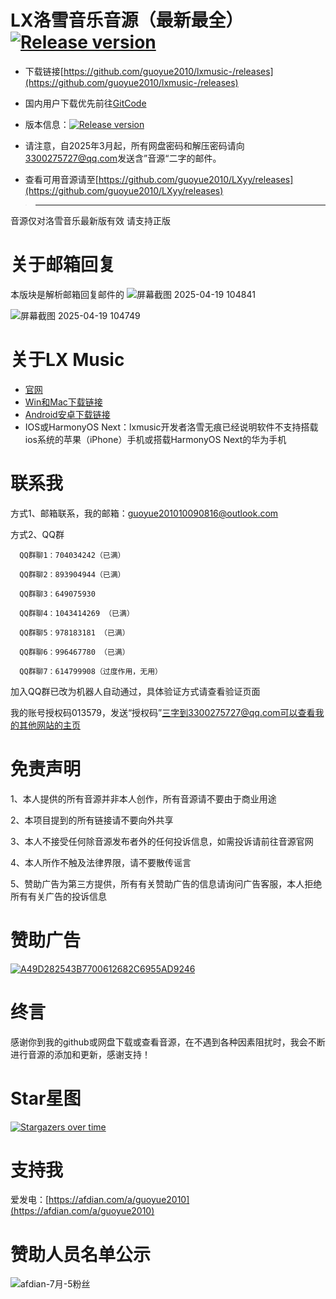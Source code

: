# LX洛雪音乐音源（最新最全） <a href="https://bgithub.xyz/guoyue2010/lxmusic-/releases"><img src="https://img.shields.io/github/release/guoyue2010/lxmusic-" alt="Release version"></a>

- 下载链接[https://github.com/guoyue2010/lxmusic-/releases](https://github.com/guoyue2010/lxmusic-/releases)

- 国内用户下载优先前往[GitCode](https://gitcode.com/guoyue2010/lxmusic-)

- 版本信息：<a href="https://bgithub.xyz/guoyue2010/lxmusic-/releases"><img src="https://img.shields.io/github/release/guoyue2010/lxmusic-" alt="Release version"></a>

- 请注意，自2025年3月起，所有网盘密码和解压密码请向[3300275727@qq.com](mailto:3300275727@qq.com)发送含”音源“二字的邮件。

- 查看可用音源请至[https://github.com/guoyue2010/LXyy/releases](https://github.com/guoyue2010/LXyy/releases)

> ----------------------------------------
  音源仅对洛雪音乐最新版有效
  请支持正版

# 关于邮箱回复
本版块是解析邮箱回复邮件的
![屏幕截图 2025-04-19 104841](https://github.com/user-attachments/assets/327cca57-7e16-4b19-9cfd-ec6072ac966b)

![屏幕截图 2025-04-19 104749](https://github.com/user-attachments/assets/5e3716e4-bd58-4bc0-9d5c-83ff0516810b)



# 关于LX Music
- [官网](https://lxmusic.toside.cn/)
- [Win和Mac下载链接](https://github.com/lyswhut/lx-music-desktop?tab=readme-ov-file#readme)
- [Android安卓下载链接](https://github.com/lyswhut/lx-music-mobile)
- IOS或HarmonyOS Next：lxmusic开发者洛雪无痕已经说明软件不支持搭载ios系统的苹果（iPhone）手机或搭载HarmonyOS Next的华为手机

# 联系我
方式1、邮箱联系，我的邮箱：[guoyue201010090816@outlook.com](mailto:guoyue201010090816@outlook.com)

方式2、QQ群

      QQ群聊1：704034242（已满）
    
      QQ群聊2：893904944（已满）

      QQ群聊3：649075930
      
      QQ群聊4：1043414269 （已满）
      
      QQ群聊5：978183181 （已满）
      
      QQ群聊6：996467780 （已满）

      QQ群聊7：614799908（过度作用，无用）

加入QQ群已改为机器人自动通过，具体验证方式请查看验证页面

我的账号授权码013579，发送“授权码”三字到3300275727@qq.com可以查看我的其他网站的主页

# 免责声明
1、本人提供的所有音源并非本人创作，所有音源请不要由于商业用途

2、本项目提到的所有链接请不要向外共享

3、本人不接受任何除音源发布者外的任何投诉信息，如需投诉请前往音源官网

4、本人所作不触及法律界限，请不要散传谣言

5、赞助广告为第三方提供，所有有关赞助广告的信息请询问广告客服，本人拒绝所有有关广告的投诉信息

# 赞助广告
[![A49D282543B7700612682C6955AD9246](https://github.com/user-attachments/assets/a33a652c-9244-4533-990d-2f8792559423)](https://hy.yunhaoka.com/#/pages/micro_store/index?agent_id=59eb871e2cfd979e2210db56129c38e0)

 

# 终言
感谢你到我的github或网盘下载或查看音源，在不遇到各种因素阻扰时，我会不断进行音源的添加和更新，感谢支持！

# Star星图
[![Stargazers over time](https://starchart.cc/guoyue2010/lxmusic-.svg?background=%23FFFFFF&axis=%23333333&line=%23ffc163)](https://starchart.cc/guoyue2010/lxmusic-)

# 支持我
爱发电：[https://afdian.com/a/guoyue2010](https://afdian.com/a/guoyue2010)

# 赞助人员名单公示
![afdian-7月-5粉丝](https://github.com/user-attachments/assets/ad58f396-ccb9-4a83-bf42-7b5794e85931)
